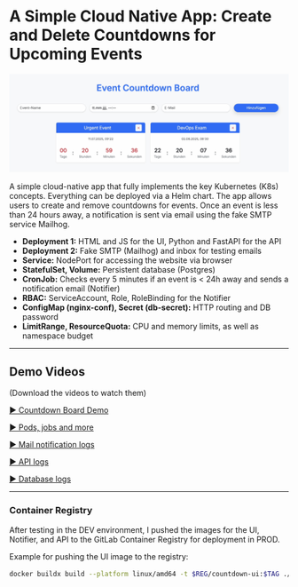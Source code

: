 # A Simple Cloud Native App: Create and Delete Countdowns for Upcoming Events

![Countdown Board](demo-videos/countdown-board.png)

A simple cloud-native app that fully implements the key Kubernetes (K8s) concepts. Everything can be deployed via a Helm chart. The app allows users to create and remove countdowns for events. Once an event is less than 24 hours away, a notification is sent via email using the fake SMTP service Mailhog.

- **Deployment 1:** HTML and JS for the UI, Python and FastAPI for the API  
- **Deployment 2:** Fake SMTP (Mailhog) and inbox for testing emails 
- **Service:** NodePort for accessing the website via browser  
- **StatefulSet, Volume:** Persistent database (Postgres)  
- **CronJob:** Checks every 5 minutes if an event is < 24h away and sends a notification email (Notifier)  
- **RBAC:** ServiceAccount, Role, RoleBinding for the Notifier  
- **ConfigMap (nginx-conf), Secret (db-secret):** HTTP routing and DB password  
- **LimitRange, ResourceQuota:** CPU and memory limits, as well as namespace budget

---

## Demo Videos
(Download the videos to watch them)

[▶️ Countdown Board Demo](demo-videos/countdown-board1.mp4)

[▶️ Pods, jobs and more](demo-videos/countdown-board2.mp4)

[▶️ Mail notification logs](demo-videos/countdown-board3.mp4)

[▶️ API logs](demo-videos/countdown-board4.mp4)

[▶️ Database logs](demo-videos/countdown-board5.mp4)

---

### Container Registry

After testing in the DEV environment, I pushed the images for the UI, Notifier, and API to the GitLab Container Registry for deployment in PROD.

Example for pushing the UI image to the registry:  
```bash
docker buildx build --platform linux/amd64 -t $REG/countdown-ui:$TAG ./src/ui --push
```
